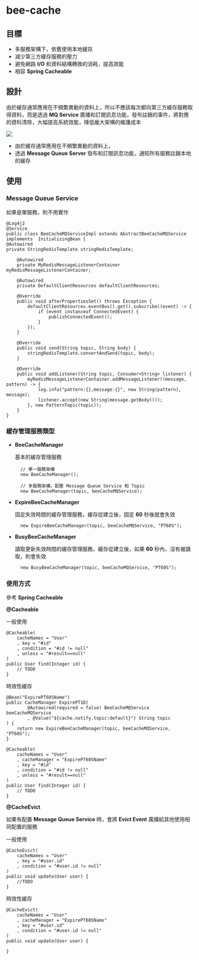 # bee-cache

## 目標

* 多服務架構下，依舊使用本地緩存
* 減少第三方緩存服務的壓力
* 避免網路 __I/O__ 和資料結構轉換的消耗，提高效能
* 相容 __Spring Cacheable__


## 設計

由於緩存通常應用在不頻繁異動的資料上，所以不應該每次都向第三方緩存服務取得資料，而是透過 __MQ Service__ 廣播和訂閱訊息功能，發布註銷的事件，將對應的資料清除，大幅提高系統效能，降低龐大架構的維護成本

![](https://babyblue94520.github.io/bee-cache/images/bee-cache.png)

* 由於緩存通常應用在不頻繁異動的資料上，
* 透過 __Message Queue Server__ 發布和訂閱訊息功能，通知所有服務註銷本地的緩存

## 使用

### Message Queue Service

如果是單服務，則不用實作

    @Log4j2
    @Service
    public class BeeCacheMQServiceImpl extends AbstractBeeCacheMQService implements  InitializingBean {
    @Autowired
    private StringRedisTemplate stringRedisTemplate;
    
        @Autowired
        private MyRedisMessageListenerContainer myRedisMessageListenerContainer;
    
        @Autowired
        private DefaultClientResources defaultClientResources;
    
        @Override
        public void afterPropertiesSet() throws Exception {
            defaultClientResources.eventBus().get().subscribe((event) -> {
                if (event instanceof ConnectedEvent) {
                    publishConnectedEvent();
                }
            });
        }
    
        @Override
        public void send(String topic, String body) {
            stringRedisTemplate.convertAndSend(topic, body);
        }
    
        @Override
        public void addListener(String topic, Consumer<String> listener) {
            myRedisMessageListenerContainer.addMessageListener((message, pattern) -> {
                log.info("pattern:{},message:{}", new String(pattern), message);
                listener.accept(new String(message.getBody()));
            }, new PatternTopic(topic));
        }
    }


### 緩存管理服務類型

* __BeeCacheManager__ 
    
    基本的緩存管理服務

        // 單一服務架構
        new BeeCacheManager();

        // 多服務架構，配置 Message Queue Service 和 Topic
        new BeeCacheManager(topic, beeCacheMQService);
  

* __ExpireBeeCacheManager__

    固定失效時間的緩存管理服務，緩存從建立後，固定 __60__ 秒後就會失效

        new ExpireBeeCacheManager(topic, beeCacheMQService, "PT60S");

* __BusyBeeCacheManager__

    讀取更新失效時間的緩存管理服務，緩存從建立後，如果 __60__ 秒內，沒有被讀取，則會失效

        new BusyBeeCacheManager(topic, beeCacheMQService, "PT60S");


### 使用方式

參考 __Spring Cacheable__

__@Cacheable__

一般使用

    @Cacheable(
        cacheNames = "User"
        , key = "#id"
        , condition = "#id != null"
        , unless = "#result==null"
    )
    public User find(Integer id) {
        // TODO
    }

時效性緩存

    
    @Bean("ExpirePT60SName")
    public CacheManager ExpirePT1D(
            @Autowired(required = false) BeeCacheMQService beeCacheMQService
            , @Value("${cache.notify.topic:default}") String topic
    ) {
        return new ExpireBeeCacheManager(topic, beeCacheMQService, "PT60S");
    }

    @Cacheable(
        cacheNames = "User"
        , cacheManager = "ExpirePT60SName"
        , key = "#id"
        , condition = "#id != null"
        , unless = "#result==null"
    )
    public User find(Integer id) {
        // TODO
    }

__@CacheEvict__

如果有配置 __Message Queue Service__ 時，會將 __Evict Event__ 廣播給其他使用相同配置的服務


一般使用

    @CacheEvict(
        cacheNames = "User"
        , key = "#user.id"
        , condition = "#user.id != null"
    )
    public void update(User user) {
        //TODO
    }

時效性緩存

    @CacheEvict(
        cacheNames = "User"
        , cacheManager = "ExpirePT60SName"
        , key = "#user.id"
        , condition = "#user.id != null"
    )
    public void update(User user) {
    
    }
